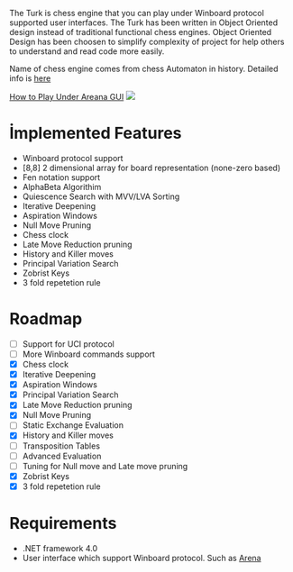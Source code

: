 The Turk is chess engine that you can play under Winboard protocol supported user interfaces. The Turk has been written in Object Oriented design instead of traditional functional chess engines. Object Oriented Design has been choosen to simplify complexity of project for help others to understand and read code more easily.

Name of chess engine comes from chess Automaton in history. Detailed info is [here](http://en.wikipedia.org/wiki/The_Turk)

[How to Play Under Areana GUI](https://github.com/YakupIpek/TheTurk/wiki)
![](http://yakupipek.github.io/TheTurk/play.jpg)
# İmplemented Features

* Winboard protocol support
* [8,8] 2 dimensional array for board representation (none-zero based)
* Fen notation support
* AlphaBeta Algorithim
* Quiescence Search with MVV/LVA Sorting
* Iterative Deepening
* Aspiration Windows
* Null Move Pruning
* Chess clock
* Late Move Reduction pruning
* History and Killer moves
* Principal Variation Search
* Zobrist Keys
* 3 fold repetetion rule

# Roadmap

- [ ] Support for UCI protocol
- [ ] More Winboard commands support
- [x] Chess clock
- [x] Iterative Deepening
- [x] Aspiration Windows
- [x] Principal Variation Search
- [x] Late Move Reduction pruning
- [x] Null Move Pruning
- [ ] Static Exchange Evaluation
- [x] History and Killer moves
- [ ] Transposition Tables
- [ ] Advanced Evaluation
- [ ] Tuning for Null move and Late move pruning
- [x] Zobrist Keys
- [x] 3 fold repetetion rule

# Requirements

* .NET framework 4.0
* User interface which support Winboard protocol. Such as [Arena](http://www.playwitharena.com/)
